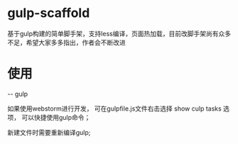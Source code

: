 # gulp-scaffold
基于gulp构建的简单脚手架，支持less编译，页面热加载，目前改脚手架尚有众多不足，希望大家多多指出，作者会不断改进

# 使用 
 -- gulp
 
 如果使用webstorm进行开发， 可在gulpfile.js文件右击选择 show culp tasks 选项， 可以快捷使用gulp命令；
 
 新建文件时需要重新编译gulp;
 


